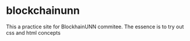 # blockchainunn
This a practice site for BlockhainUNN commitee.
The essence is to try out css and html concepts
